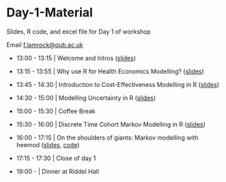 # Day-1-Material

Slides, R code, and excel file for Day 1 of workshop

Email f.lamrock@qub.ac.uk 

- 13:00 - 13:15 | Welcome and Intros ([slides](https://github.com/HealthEconomicsDataDive/Day-1-Material/blob/master/Day%201%20-%20Session%201.pdf))

- 13:15 - 13:55 | Why use R for Health Economics Modelling? ([slides](https://github.com/HealthEconomicsDataDive/Day-1-Material/blob/master/Day%201%20-%20Session%202.pdf))

- 13:45 - 14:30 | Introduction to Cost-Effectiveness Modelling in R ([slides](https://github.com/HealthEconomicsDataDive/Day-1-Material/blob/master/Day%201%20-%20Session%203.pdf))

- 14:30 - 15:00 | Modelling Uncertainty in R ([slides](https://github.com/HealthEconomicsDataDive/Day-1-Material/blob/master/Day%201%20-%20Session%204.pdf))

- 15:00 - 15:30 | Coffee Break

- 15:30 - 16:00 | Discrete Time Cohort Markov Modelling in R ([slides](https://github.com/HealthEconomicsDataDive/Day-1-Material/blob/master/Day%201%20-%20Session%204.pdf))

- 16:00 - 17:15 | On the shoulders of giants: Markov modelling with heemod ([slides](https://github.com/HealthEconomicsDataDive/Day-1-Material/blob/master/heemod-slides.pdf), [code](https://github.com/HealthEconomicsDataDive/Day-1-Material/blob/master/heemod-Markov.pdf))

- 17:15 - 17:30 | Close of day 1

- 19:00 - | Dinner at Riddel Hall
